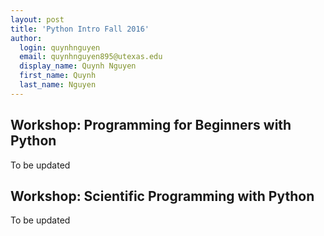 ```yaml
---
layout: post
title: 'Python Intro Fall 2016'
author:
  login: quynhnguyen
  email: quynhnguyen895@utexas.edu
  display_name: Quynh Nguyen
  first_name: Quynh
  last_name: Nguyen
---
```


## Workshop: Programming for Beginners with Python

To be updated

## Workshop: Scientific Programming with Python

To be updated
